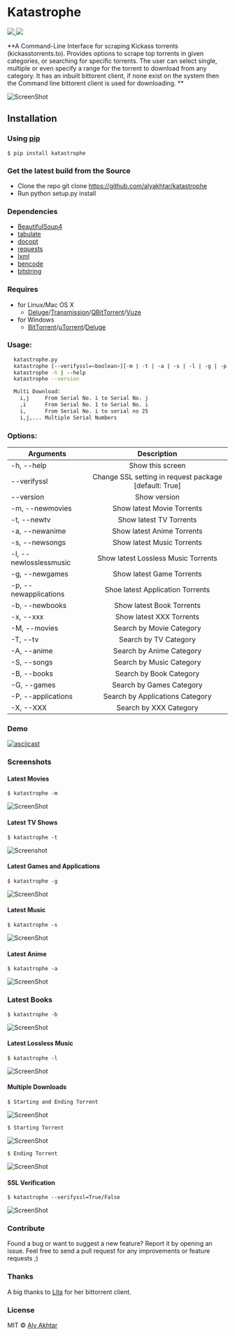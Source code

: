 # Katastrophe
<p align="left">
    <a href="https://pypi.python.org/pypi/katastrophe/1.1.5">
        <img src="https://img.shields.io/pypi/v/katastrophe.svg">
    </a>
    <a href="https://raw.githubusercontent.com/alyakhtar/Katastrophe/master/LICENSE.txt">
        <img src="https://img.shields.io/pypi/l/katastrophe.svg">
    </a>
</p>

**A Command-Line Interface for scraping Kickass torrents (kickasstorrents.to). Provides options to scrape top torrents in given categories, or searching for specific torrents. The user can select single, multiple or even specify a range for the torrent to download from any category. It has an inbuilt bittorent client, if none exist on the system then the Command line bittorent client is used for downloading. **

![ScreenShot](http://i.imgur.com/gVdTRPk.png)


## Installation

### Using [pip](https://pypi.python.org/pypi/pip/)

`$ pip install katastrophe`


### Get the latest build from the Source

* Clone the repo git clone https://github.com/alyakhtar/katastrophe
* Run python setup.py install


### Dependencies

* [BeautifulSoup4](https://pypi.python.org/pypi/beautifulsoup4/4.3.2)
* [tabulate](https://pypi.python.org/pypi/tabulate)
* [docopt](https://github.com/docopt/docopt)
* [requests](https://pypi.python.org/pypi/requests/)
* [lxml](https://pypi.python.org/pypi/lxml)
* [bencode](https://pypi.python.org/pypi/bencode/1.0)
* [bitstring](https://pypi.python.org/pypi/bitstring/3.1.3)


### Requires

* for Linux/Mac OS X
  - [Deluge](http://deluge-torrent.org)/[Transmission](http://transmissionbt.com)/[QBitTorrent](http://qbittorrent.sourceforge.net)/[Vuze](http://vuze.com)
* for Windows
  - [BitTorrent](https://www.bittorrent.com)/[μTorrent](https://utorrent.com)/[Deluge](http://deluge-torrent.org)



### Usage:
```sh
  katastrophe.py 
  katastrophe [--verifyssl=<boolean>][-m | -t | -a | -s | -l | -g | -p | -b | -x | -M | -T | -A | -S | -B | -G | -P | -X]
  katastrophe -h | --help
  katastrophe --version

  Multi Download:
    i,j     From Serial No. i to Serial No. j
    ,i      From Serial No. 1 to Serial No. i 
    i,      From Serial No. i to serial no 25
    i,j,... Multiple Serial Numbers

```

### Options:

| Arguments               | Description                                             |
| ----------------------- |:-------------------------------------------------------:|
| -h, --help              | Show this screen                                        |
| --verifyssl             | Change SSL setting in request package [default: True]   |
| --version               | Show version                                            |
| -m, --newmovies         | Show latest Movie Torrents                              |
| -t, --newtv             | Show latest TV Torrents                                 |
| -a, --newanime          | Show latest Anime Torrents                              |
| -s, --newsongs          | Show latest Music Torrents                              |
| -l, --newlosslessmusic  | Show latest Lossless Music Torrents                     |
| -g, --newgames          | Show latest Game Torrents                               |
| -p, --newapplications   | Shoe latest Application Torrents                        |  
| -b, --newbooks          | Show latest Book Torrents                               |
| -x, --xxx               | Show latest XXX Torrents                                |
| -M, --movies            | Search by Movie Category                                |
| -T, --tv                | Search by TV Category                                   |
| -A, --anime             | Search by Anime Category                                |
| -S, --songs             | Search by Music Category                                |
| -B, --books             | Search by Book Category                                 |
| -G, --games             | Search by Games Category                                |
| -P, --applications      | Search by Applications Category                         |    
| -X, --XXX               | Search by XXX Category                                  |

### Demo
[![asciicast](https://asciinema.org/a/4ije2cjuk0eyhyeqyed1fq2ys.png)](https://asciinema.org/a/4ije2cjuk0eyhyeqyed1fq2ys)

### Screenshots


#### Latest Movies


`$ katastrophe -m`


![ScreenShot](http://i.imgur.com/sMbc4Pb.png)


#### Latest TV Shows



`$ katastrophe -t`


![Screenshot](http://i.imgur.com/NJKtGWH.png)


#### Latest Games and Applications


`$ katastrophe -g`


![ScreenShot](http://i.imgur.com/YSQoOpS.png)


#### Latest Music 


`$ katastrophe -s`


![ScreenShot](http://i.imgur.com/PXcGIEO.png)


#### Latest Anime


`$ katastrophe -a`


![ScreenShot](http://i.imgur.com/IVnSAs1.png)


### Latest Books


`$ katastrophe -b`


![ScreenShot](http://i.imgur.com/DDwqrZF.png)


#### Latest Lossless Music


`$ katastrophe -l`


![ScreenShot](http://i.imgur.com/tknw3Zt.png)


#### Multiple Downloads


`$ Starting and Ending Torrent`


![ScreenShot](http://i.imgur.com/wy78wMu.png)


`$ Starting Torrent`


![ScreenShot](http://i.imgur.com/hBzll6P.png)


`$ Ending Torrent`


![ScreenShot](http://i.imgur.com/ziLjt25.png)


#### SSL Verification


`$ katastrophe --verifyssl=True/False`


![ScreenShot](http://i.imgur.com/Kh5MkYh.png)

### Contribute

Found a bug or want to suggest a new feature? Report it by opening an issue. Feel free to send a pull request for any improvements or feature requests ;)

### Thanks
A big thanks to [Lita](https://github.com/lita/bittorrent) for her bittorrent client.


### License

MIT © [Aly Akhtar](https://github.com/alyakhtar)
